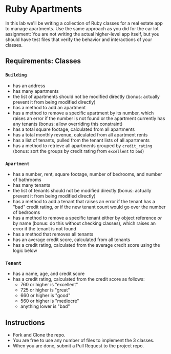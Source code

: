 # Ruby Apartments

In this lab we'll be writing a collection of Ruby classes for a real estate app to manage apartments. Use the same approach as you did for the car lot assignment: You are not writing the actual higher-level app itself, but you should have test files that verify the behavior and interactions of your classes.

## Requirements: Classes

### `Building`
* has an address
* has many apartments
* the list of apartments should not be modified directly (bonus: actually prevent it from being modified directly)
* has a method to add an apartment
* has a method to remove a specific apartment by its number, which raises an error if the number is not found or the apartment currently has any tenants (bonus: allow overriding this constraint)
* has a total square footage, calculated from all apartments
* has a total monthly revenue, calculated from all apartment rents
* has a list of tenants, pulled from the tenant lists of all apartments
* has a method to retrieve all apartments grouped by `credit_rating` (bonus: sort the groups by credit rating from `excellent` to `bad`)

### `Apartment`
* has a number, rent, square footage, number of bedrooms, and number of bathrooms
* has many tenants
* the list of tenants should not be modified directly (bonus: actually prevent it from being modified directly)
* has a method to add a tenant that raises an error if the tenant has a "bad" credit rating, or if the new tenant count would go over the number of bedrooms
* has a method to remove a specific tenant either by object reference *or* by name (bonus: do this without checking classes), which raises an error if the tenant is not found
* has a method that removes all tenants
* has an average credit score, calculated from all tenants
* has a credit rating, calculated from the average credit score using the logic below

### `Tenant`
* has a name, age, and credit score
* has a credit rating, calculated from the credit score as follows:
  * 760 or higher is "excellent"
  * 725 or higher is "great"
  * 660 or higher is "good"
  * 560 or higher is "mediocre"
  * anything lower is "bad"

## Instructions
- Fork and Clone the repo.
- You are free to use any number of files to implement the 3 classes.
- When you are done, submit a Pull Request to the project repo.

